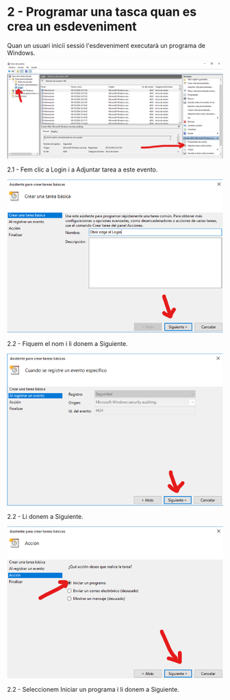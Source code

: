 # 2 - Programar una tasca quan es crea un esdeveniment
Quan un usuari iniciï sessió l'esdeveniment executarà un programa de Windows.

![Image 4](vista-personalitzada-4.png)

2.1 - Fem clic a Login i a Adjuntar tarea a este evento.

![Image 5](vista-personalitzada-5.png)

2.2 - Fiquem el nom i li donem a Siguiente.

![Image 6](vista-personalitzada-6.png)

2.2 - Li donem a Siguiente.

![Image 7](vista-personalitzada-7.png)

2.2 - Seleccionem Iniciar un programa i li donem a Siguiente.
